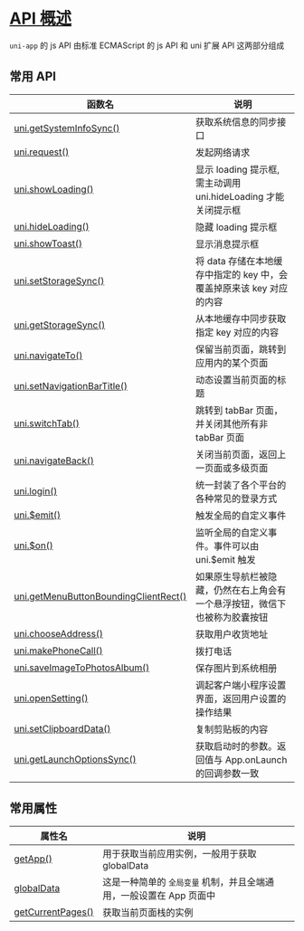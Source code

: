 # [API 概述](https://uniapp.dcloud.net.cn/api/)

`uni-app` 的 js API 由标准 ECMAScript 的 js API 和 uni 扩展 API 这两部分组成

## 常用 API

| 函数名                                                                                                                       | 说明                                                                       |
| ---------------------------------------------------------------------------------------------------------------------------- | -------------------------------------------------------------------------- |
| [uni.getSystemInfoSync()](https://uniapp.dcloud.net.cn/api/system/info.html#getsysteminfosync)                               | 获取系统信息的同步接口                                                     |
| [uni.request()](https://uniapp.dcloud.net.cn/api/request/request.html#request)                                               | 发起网络请求                                                               |
| [uni.showLoading()](https://uniapp.dcloud.net.cn/api/ui/prompt.html#showloading)                                             | 显示 loading 提示框, 需主动调用 uni.hideLoading 才能关闭提示框             |
| [uni.hideLoading()](https://uniapp.dcloud.net.cn/api/ui/prompt.html#hideloading)                                             | 隐藏 loading 提示框                                                        |
| [uni.showToast()](https://uniapp.dcloud.net.cn/api/ui/prompt.html#showtoast)                                                 | 显示消息提示框                                                             |
| [uni.setStorageSync()](https://uniapp.dcloud.net.cn/api/storage/storage.html#setstoragesync)                                 | 将 data 存储在本地缓存中指定的 key 中，会覆盖掉原来该 key 对应的内容       |
| [uni.getStorageSync()](https://uniapp.dcloud.net.cn/api/storage/storage?id=getstoragesync#getstoragesync)                    | 从本地缓存中同步获取指定 key 对应的内容                                    |
| [uni.navigateTo()](https://uniapp.dcloud.net.cn/api/router.html#navigateto)                                                  | 保留当前页面，跳转到应用内的某个页面                                       |
| [uni.setNavigationBarTitle()](https://uniapp.dcloud.net.cn/api/ui/navigationbar.html#setnavigationbartitle)                  | 动态设置当前页面的标题                                                     |
| [uni.switchTab()](https://uniapp.dcloud.net.cn/api/router.html#switchtab)                                                    | 跳转到 tabBar 页面，并关闭其他所有非 tabBar 页面                           |
| [uni.navigateBack()](https://uniapp.dcloud.net.cn/api/router.html#navigateback)                                              | 关闭当前页面，返回上一页面或多级页面                                       |
| [uni.login()](https://uniapp.dcloud.net.cn/api/plugins/login.html#login)                                                     | 统一封装了各个平台的各种常见的登录方式                                     |
| [uni.$emit()](https://uniapp.dcloud.net.cn/tutorial/page.html#emit)                                                          | 触发全局的自定义事件                                                       |
| [uni.$on()](https://uniapp.dcloud.net.cn/tutorial/page.html#on)                                                              | 监听全局的自定义事件。事件可以由 uni.$emit 触发                            |
| [uni.getMenuButtonBoundingClientRect()](https://uniapp.dcloud.net.cn/api/ui/menuButton.html#getmenubuttonboundingclientrect) | 如果原生导航栏被隐藏，仍然在右上角会有一个悬浮按钮，微信下也被称为胶囊按钮 |
| [uni.chooseAddress()](https://uniapp.dcloud.net.cn/api/other/choose-address.html#chooseaddress)                              | 获取用户收货地址                                                           |
| [uni.makePhoneCall()](https://uniapp.dcloud.net.cn/api/system/phone.html#makephonecall)                                      | 拨打电话                                                                   |
| [uni.saveImageToPhotosAlbum()](https://uniapp.dcloud.net.cn/api/media/image.html#saveimagetophotosalbum)                     | 保存图片到系统相册                                                         |
| [uni.openSetting()](https://uniapp.dcloud.net.cn/api/other/setting.html#opensetting)                                         | 调起客户端小程序设置界面，返回用户设置的操作结果                           |
| [uni.setClipboardData()](https://uniapp.dcloud.net.cn/api/system/clipboard.html#setclipboarddata)                            | 复制剪贴板的内容                                                           |
| [uni.getLaunchOptionsSync()](https://uniapp.dcloud.net.cn/api/getLaunchOptionsSync.html#getlaunchoptionssync)                | 获取启动时的参数。返回值与 App.onLaunch 的回调参数一致                     |

## 常用属性

| 属性名                                                                               | 说明                                                                |
| ------------------------------------------------------------------------------------ | ------------------------------------------------------------------- |
| [getApp()](https://uniapp.dcloud.net.cn/tutorial/page.html#getapp)                   | 用于获取当前应用实例，一般用于获取 globalData                       |
| [globalData](https://uniapp.dcloud.net.cn/collocation/App.html#globaldata)           | 这是一种简单的 `全局变量` 机制，并且全端通用，一般设置在 App 页面中 |
| [getCurrentPages()](https://uniapp.dcloud.net.cn/tutorial/page.html#getcurrentpages) | 获取当前页面栈的实例                                                |

